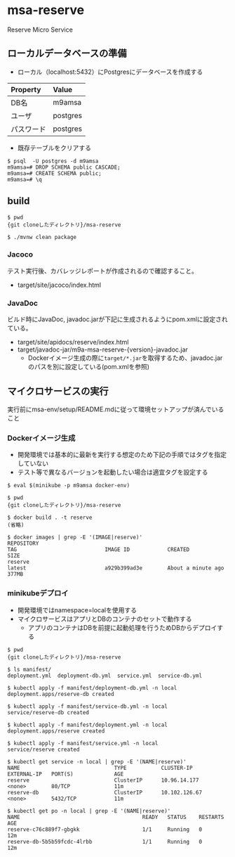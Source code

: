# msa-reserve

Reserve Micro Service

## ローカルデータベースの準備
 - ローカル（localhost:5432）にPostgresにデータベースを作成する

| Property   | Value       |
|:-----------|:------------|
| DB名      | m9amsa |
| ユーザ     | postgres    |
| パスワード | postgres    |

- 既存テーブルをクリアする
```
$ psql  -U postgres -d m9amsa
m9amsa=# DROP SCHEMA public CASCADE;
m9amsa=# CREATE SCHEMA public;
m9amsa=# \q
```

## build
```
$ pwd
{git cloneしたディレクトリ}/msa-reserve

$ ./mvnw clean package
```

### Jacoco
テスト実行後、カバレッジレポートが作成されるので確認すること。

  - target/site/jacoco/index.html

### JavaDoc
ビルド時にJavaDoc, javadoc.jarが下記に生成されるようにpom.xmlに設定されている。

  - target/site/apidocs/reserve/index.html
  - target/javadoc-jar/m9a-msa-reserve-{version}-javadoc.jar
    - Dockerイメージ生成の際に`target/*.jar`を取得するため、javadoc.jarのパスを別に設定している(pom.xmlを参照)

## マイクロサービスの実行
実行前にmsa-env/setup/README.mdに従って環境セットアップが済んでいること

### Dockerイメージ生成
- 開発環境では基本的に最新を実行する想定のため下記の手順ではタグを指定していない
- テスト等で異なるバージョンを起動したい場合は適宜タグを設定する
```
$ eval $(minikube -p m9amsa docker-env)

$ pwd
{git cloneしたディレクトリ}/msa-reserve

$ docker build . -t reserve
(省略)

$ docker images | grep -E '(IMAGE|reserve)'
REPOSITORY                                                          TAG                            IMAGE ID            CREATED              SIZE
reserve                                                             latest                         a929b399ad3e        About a minute ago   377MB
```

### minikubeデプロイ
- 開発環境ではnamespace=localを使用する
- マイクロサービスはアプリとDBのコンテナのセットで動作する
  - アプリのコンテナはDBを前提に起動処理を行うためDBからデプロイする

```
$ pwd
{git cloneしたディレクトリ}/msa-reserve

$ ls manifest/
deployment.yml  deployment-db.yml  service.yml  service-db.yml

$ kubectl apply -f manifest/deployment-db.yml -n local
deployment.apps/reserve-db created

$ kubectl apply -f manifest/service-db.yml -n local
service/reserve-db created

$ kubectl apply -f manifest/deployment.yml -n local
deployment.apps/reserve created

$ kubectl apply -f manifest/service.yml -n local
service/reserve created

$ kubectl get service -n local | grep -E '(NAME|reserve)'
NAME                              TYPE           CLUSTER-IP       EXTERNAL-IP   PORT(S)             AGE
reserve                           ClusterIP      10.96.14.177     <none>        80/TCP              11m
reserve-db                        ClusterIP      10.102.126.67    <none>        5432/TCP            11m

$ kubectl get po -n local | grep -E '(NAME|reserve)'
NAME                                       READY   STATUS    RESTARTS   AGE
reserve-c76c889f7-gbgkk                    1/1     Running   0          12m
reserve-db-5b5b59fcdc-4lrbb                1/1     Running   0          12m

```
